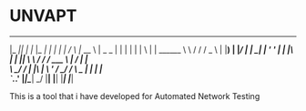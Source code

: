 # UNVAPT



 _____  _____   ____  _____            ____   ____        _        _______    _________  
|_   _||_   _| |_   \|_   _|          |_  _| |_  _|      / \      |_   __ \  |  _   _  | 
  | |    | |     |   \ | |    ______    \ \   / /       / _ \       | |__) | |_/ | | \_| 
  | '    ' |     | |\ \| |   |______|    \ \ / /       / ___ \      |  ___/      | |     
   \ \__/ /     _| |_\   |_               \ ' /      _/ /   \ \_   _| |_        _| |_    
    `.__.'     |_____|\____|               \_/      |____| |____| |_____|      |_____|   
                                                                                         

                                                                     
                                                                                       
This is a tool that i have developed for Automated Network Testing
